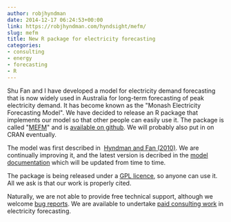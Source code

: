 ```yaml
---
author: robjhyndman
date: 2014-12-17 06:24:53+00:00
link: https://robjhyndman.com/hyndsight/mefm/
slug: mefm
title: New R package for electricity forecasting
categories:
- consulting
- energy
- forecasting
- R
---
```


Shu Fan and I have developed a model for electricity demand forecasting that is now widely used in Australia for long-term forecasting of peak electricity demand. It has become known as the "Monash Electricity Forecasting Model". We have decided to release an R package that implements our model so that other people can easily use it. The package is called "[MEFM](https://github.com/robjhyndman/MEFM-package)" and is [available on github](https://github.com/robjhyndman/MEFM-package). We will probably also put in on CRAN eventually.

The model was first described in  [Hyndman and Fan (2010)](/publications/peak-electricity-demand/). We are continually improving it, and the latest version is decribed in the [model documentation](/publications/mefm/) which will be updated from time to time.

The package is being released under a [GPL licence](https://www.gnu.org/copyleft/gpl.html), so anyone can use it. All we ask is that our work is properly cited.

Naturally, we are not able to provide free technical support, although we welcome [bug reports](https://github.com/robjhyndman/MEFM-package/issues). We are available to undertake [paid consulting work](http://www.buseco.monash.edu.au/ebs/consulting/) in electricity forecasting.


